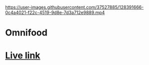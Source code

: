 

https://user-images.githubusercontent.com/37527885/128391666-0c4a4021-f22c-4519-9d8e-7d3a712e9889.mp4

# Omnifood
# [Live link](https://romantic-babbage-d75ed7.netlify.app/)
